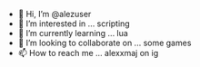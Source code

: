 - 👋 Hi, I’m @alezuser
- 👀 I’m interested in ... scripting
- 🌱 I’m currently learning ... lua
- 💞️ I’m looking to collaborate on ... some games
- 📫 How to reach me ... alexxmaj on ig

<!---
alezuser/alezuser is a ✨ special ✨ repository because its `README.md` (this file) appears on your GitHub profile.
You can click the Preview link to take a look at your changes.
--->
